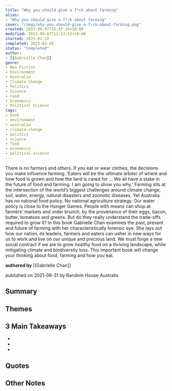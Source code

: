 ```yaml
---
title: "Why you should give a f*ck about farming"
alias:
- "Why you should give a f*ck about farming"
cover: "/imgs/why-you-should-give-a-f-ck-about-farming.png"
created: 2023-09-07T10:47:24+10:00
modified: 2023-09-07T11:13:52+10:00
started: 2023-01-22
completed: 2023-01-28
status: "Completed"
author:
- [[Gabrielle Chan]]
genre:
- Non-Fiction
- Environment
- Australia
- Climate Change
- Politics
- Science
- Food
- Economics
- Political Science
tags:
- book
- environment
- australia
- climate-change
- politics
- science
- food
- economics
- political-science
---
```


There is no farmers and others. If you eat or wear clothes, the decisions you make influence farming. ‘Eaters will be the ultimate arbiter of where and how food is grown and how the land is cared for ... We all have a stake in the future of food and farming. I am going to show you why.’ Farming sits at the intersection of the world’s biggest challenges around climate change, soil, water, energy, natural disasters and zoonotic diseases. Yet Australia has no national food policy. No national agriculture strategy. Our water policy is close to the Hunger Games. People with means can shop at farmers’ markets and order brunch, by the provenance of their eggs, bacon, butter, tomatoes and greens. But do they really understand the trade-offs required to grow it? In this book Gabrielle Chan examines the past, present and future of farming with her characteristically forensic eye. She lays out how our nation, its leaders, farmers and eaters can usher in new ways for us to work and live on our unique and precious land. We must forge a new social contract if we are to grow healthy food on a thriving landscape, while mitigating climate and biodiversity loss. This important book will change your thinking about food, farming and how you eat.

**authored by** [[Gabrielle Chan]]

published on 2021-08-31 by Random House Australia

## Summary


## Themes


## 3 Main Takeaways
- 
- 
- 

## Quotes


## Other Notes